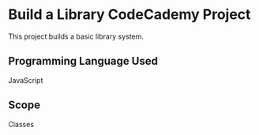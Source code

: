 # Build a Library CodeCademy Project
This project builds a basic library system.

## Programming Language Used
JavaScript

## Scope
Classes